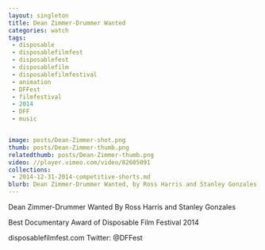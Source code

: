 ```yaml
---
layout: singleton
title: Dean Zimmer-Drummer Wanted
categories: watch
tags:
 - disposable
 - disposablefilmfest
 - disposablefest
 - disposablefilm
 - disposablefilmfestival
 - animation
 - DFFest
 - filmfestival
 - 2014
 - DFF
 - music


image: posts/Dean-Zimmer-shot.png
thumb: posts/Dean-Zimmer-thumb.png
relatedthumb: posts/Dean-Zimmer-thumb.png
video: //player.vimeo.com/video/82605091
collections:
 - 2014-12-31-2014-competitive-shorts.md
blurb: Dean Zimmer-Drummer Wanted, by Ross Harris and Stanley Gonzales.
---
```


Dean Zimmer-Drummer Wanted
By Ross Harris and Stanley Gonzales

Best Documentary Award of Disposable Film Festival 2014

disposablefilmfest.com
Twitter: @DFFest
